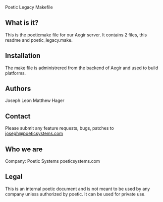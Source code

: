 Poetic Legacy Makefile

What is it?
-----------
This is the poeticmake file for our Aegir server. It contains 2 files, this readme and poetic_legacy.make.

Installation
------------
The make file is administrered from the backend of Aegir and used to build platforms.

Authors 
-------
Joseph Leon
Matthew Hager

Contact
-------
Please submit any feature requests, bugs, patches to joseph@poeticsystems.com

Who we are
----------
Company: Poetic Systems poeticsystems.com

Legal
-----
This is an internal poetic document and is not meant to be used by any company unless authorized by poetic. It can be used for private use.
